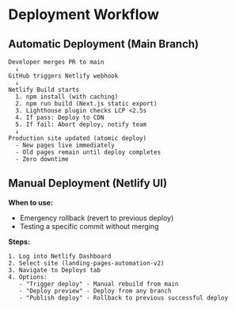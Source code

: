 # Deployment Workflow

## Automatic Deployment (Main Branch)

```
Developer merges PR to main
  ↓
GitHub triggers Netlify webhook
  ↓
Netlify Build starts
  1. npm install (with caching)
  2. npm run build (Next.js static export)
  3. Lighthouse plugin checks LCP <2.5s
  4. If pass: Deploy to CDN
  5. If fail: Abort deploy, notify team
  ↓
Production site updated (atomic deploy)
  - New pages live immediately
  - Old pages remain until deploy completes
  - Zero downtime
```

## Manual Deployment (Netlify UI)

**When to use:**
- Emergency rollback (revert to previous deploy)
- Testing a specific commit without merging

**Steps:**
```
1. Log into Netlify Dashboard
2. Select site (landing-pages-automation-v2)
3. Navigate to Deploys tab
4. Options:
   - "Trigger deploy" - Manual rebuild from main
   - "Deploy preview" - Deploy from any branch
   - "Publish deploy" - Rollback to previous successful deploy
```
